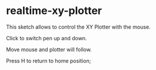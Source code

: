 # realtime-xy-plotter

This sketch allows to control the XY Plotter with the mouse.

Click to switch pen up and down.

Move mouse and plotter will follow. 

Press H to return to home position;
